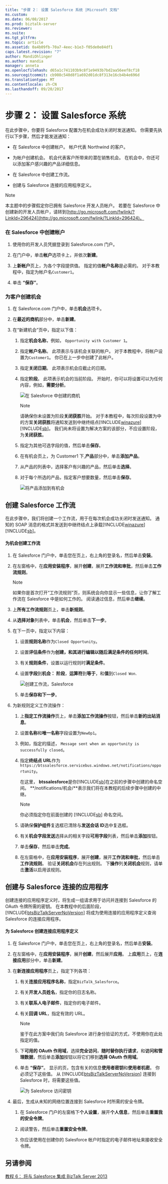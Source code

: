 ```yaml
---
title: "步骤 2： 设置 Salesforce 系统 |Microsoft 文档"
ms.custom: 
ms.date: 06/08/2017
ms.prod: biztalk-server
ms.reviewer: 
ms.suite: 
ms.tgt_pltfrm: 
ms.topic: article
ms.assetid: 0a4b09fb-70a7-4eec-b1e3-f05de0e84df1
caps.latest.revision: "7"
author: MandiOhlinger
ms.author: mandia
manager: anneta
ms.openlocfilehash: d65a1c741103b9c8f1e9493b7bd2aa56eef8cf18
ms.sourcegitcommit: cb908c540d8f1a692d01dc8f313e16cb4b4e696d
ms.translationtype: MT
ms.contentlocale: zh-CN
ms.lasthandoff: 09/20/2017
---
```

# <a name="step-2-set-up-the-salesforce-system"></a>步骤 2： 设置 Salesforce 系统
在此步骤中，你要将 Salesforce 配置为在机会成功关闭时发送通知。 你需要先执行以下步骤，然后才能发送通知：  
  
-   在 Salesforce 中创建帐户。 帐户代表 Northwind 的客户。  
  
-   为帐户创建机会。 机会代表客户所带来的潜在销售机会。 在机会中，你还可以添加客户感兴趣的产品详细信息。  
  
-   在 Salesforce 中创建工作流。  
  
-   创建与 Salesforce 连接的应用程序定义。  
  
> [!NOTE]
>  本主题中的步骤假定你已拥有 Salesforce 开发人员帐户。 若要在 Salesforce 中创建新的开发人员帐户，请转到[http://go.microsoft.com/fwlink/?LinkId=296424](http://go.microsoft.com/fwlink/?LinkId=296424)。  
  
### <a name="to-create-an-account-in-salesforce"></a>在 Salesforce 中创建帐户  
  
1.  使用你的开发人员凭据登录到 Salesforce.com 门户。  
  
2.  在门户中，单击**帐户**选项卡上，并依次**新建**。  
  
3.  上**新帐户**页上，为各个字段提供值。 指定的值**帐户名称**是必需的。 对于本教程中，指定为帐户名`Customer1`。  
  
4.  单击 **“保存”**。  
  
### <a name="to-create-an-opportunity-for-the-customer"></a>为客户创建机会  
  
1.  在 Salesforce.com 门户中，单击**机会**选项卡。  
  
2.  在**最近的商机**部分中，单击**新建**。  
  
3.  在“新建机会”页中，指定以下值：  
  
    1.  指定**机会名称**，例如， `Opportunity with Customer 1`。  
  
    2.  指定**帐户名称**。 此项表示与该机会关联的帐户。 对于本教程中，将帐户设置为`Customer1`。 你已在上一步中创建了此帐户。  
  
    3.  指定**关闭日期**。 此项表示机会应截止的日期。  
  
    4.  指定**阶段**。 此项表示机会的当前阶段。 开始时，你可以将设置可以为任何内容，例如，**需要分析**。  
  
         ![在 Salesforce 中创建的商机](../core/media/bts-sf-create-opp.jpg "BTS_SF_Create_Opp")  
  
        > [!NOTE]
        >  请确保你未设置为阶段**关闭获胜**开始。 对于本教程中，每次阶段设置为中的方案**关闭获胜**将通知发送到中继终结点[!INCLUDE[winazure](../includes/winazure-md.md)] [!INCLUDE[sb](../includes/sb-md.md)]。 我们尚未将设置为解决方案的该部分，不应设置阶段，为**关闭获胜**。  
  
    5.  指定为其他可选字段的值，然后单击**保存**。  
  
    6.  在有机会页上，为 Customer1 下,**产品**部分中，单击**添加产品**。  
  
    7.  从产品的列表中，选择客户有兴趣的产品，然后单击**选择**。  
  
    8.  对于每个所选的产品，指定客户想要数量，然后单击**保存**。  
  
         ![将产品添加到有机会](../core/media/bts-sf-add-product.gif "BTS_SF_Add_Product")  
  
## <a name="create-a-salesforce-workflow"></a>创建 Salesforce 工作流  
 在此步骤中，我们将创建一个工作流，用于在每次机会成功关闭时发送通知。 通知的 SOAP 消息的格式并发送到中继终结点上承载[!INCLUDE[winazure](../includes/winazure-md.md)] [!INCLUDE[sb](../includes/sb-md.md)]。  
  
#### <a name="to-create-a-workflow-for-opportunities"></a>为机会创建工作流  
  
1.  在 Salesforce 门户中，单击您在页上，右上角的登录名，然后单击**安装**。  
  
2.  在左窗格中，在**应用安装程序**，展开**创建**，展开**工作流和审批**，然后单击**工作流规则**。  
  
    > [!NOTE]
    >  如果你是首次打开“工作流规则”页，则系统会向你显示一些信息，让你了解工作流在 Salesforce 中是如何工作的。 阅读通过信息，然后单击**继续**。  
  
3.  上**所有工作流规则**页上，单击**新规则**。  
  
4.  从**选择对象**列表中，单击**机会**，然后单击**下一步**。  
  
5.  在下一页中，指定以下内容：  
  
    1.  设置**规则名称**作为`Closed Opportunity`。  
  
    2.  设置**评估条件**作为**创建，和其进行编辑以随后满足条件的任何时间**。  
  
    3.  有关**规则条件**，设置以运行规则时**满足条件**。  
  
    4.  设置**字段**到**机会： 阶段**，**运算符**到**等于**，和**值**到`Closed Won`.  
  
         ![创建工作流，Salesforce](../core/media/bts-sf-create-workflow.jpg "BTS_SF_Create_Workflow")  
  
    5.  单击**保存和下一步**。  
  
6.  为新规则定义工作流操作：  
  
    1.  上**指定工作流操作**页上，单击**添加工作流操作**按钮，然后单击**新的出站消息**。  
  
    2.  设置**名称**和**唯一名称**字段设置为`NewOp1`。  
  
    3.  例如，指定的描述， `Message sent when an opportunity is successfully closed`。  
  
    4.  指定**终结点 URL**作为`https://btssalesforce.servicebus.windows.net/notifications/opportunity`。  
  
         在这里， **btssalesforce**是你[!INCLUDE[sb](../includes/sb-md.md)]在之前的步骤中创建的命名空间。 **/notifications/机会/**表示我们将在本教程的后续步骤中创建的中继。  
  
        > [!NOTE]
        >  你必须指定你在前面创建的 [!INCLUDE[sb](../includes/sb-md.md)] 命名空间。  
  
    5.  请确保**保护组件**复选框已清除与**发送会话 ID**选中复选框。  
  
    6.  有关**机会字段发送**选择从的相关字段**可用字段**列表，然后单击**添加**按钮。  
  
    7.  单击**保存**，然后单击**完成**。  
  
    8.  在左窗格中，在**应用安装程序**，展开**创建**，展开**工作流和审批**，然后单击**工作流规则**。 验证**关闭机会**存在列出规则。 下**操作**列**关闭机会**规则，请单击**激活**以启用该规则。  
  
## <a name="create-a-salesforce-connected-application"></a>创建与 Salesforce 连接的应用程序  
 创建连接的应用程序定义时，将生成一组请求用于访问并连接到 Salesforce 的 OAuth 令牌所需的密钥。 在本教程中的后面阶段，[!INCLUDE[btsBizTalkServerNoVersion](../includes/btsbiztalkservernoversion-md.md)] 将成为使用连接的应用程序定义查询 Salesforce 的连接应用程序。  
  
#### <a name="to-create-a-connected-application-for-salesforce"></a>为 Salesforce 创建连接应用程序定义  
  
1.  在 Salesforce 门户中，单击您在页上，右上角的登录名，然后单击**安装**。  
  
2.  在左窗格中，在**应用安装程序**，展开**创建**，然后展开**应用**。 上**应用**页上，在**连接应用**部分中，单击**新建**。  
  
3.  在**新连接应用程序**页上，指定下列各项：  
  
    1.  有关**连接应用程序名称**，指定`BizTalk_Salesforce`。  
  
    2.  有关**开发人员姓名**，指定你的日志名称。  
  
    3.  有关**联系人电子邮件**，指定你的电子邮件。  
  
    4.  有关**回调 URL**，指定有效的 URL。  
  
        > [!NOTE]
        >  鉴于在此方案中我们向 Salesforce 进行身份验证的方式，不使用你在此处指定的值。  
  
    5.  下**可用的 OAuth 作用域**，选择**完全访问**，**随时替你执行请求**，和**访问和管理数据**，然后单击**添加**按钮以将它们移到**选择 OAuth 作用域**。  
  
    6.  单击 **“保存”**。 显示的页，包含有关的信息**使用者密钥**和**使用者机密**。 你必须记下这些值。 从 [!INCLUDE[btsBizTalkServerNoVersion](../includes/btsbiztalkservernoversion-md.md)] 连接到 Salesforce 时，将需要这些值。  
  
         ![为 Salesforce 访问密钥](../core/media/bts-sf-consumer-keys.jpg "BTS_SF_Consumer_Keys")  
  
4.  最后，生成从未知的网络位置连接到 Salesforce 时所需的安全令牌。  
  
    1.  在 Salesforce 门户的左窗格下**个人设置**，展开**个人信息**，然后单击**重置我的安全令牌**。  
  
    2.  阅读警告，然后单击**重置安全令牌**。  
  
    3.  你应该使用在创建你的 Salesforce 帐户时指定的电子邮件地址来接收安全令牌。  
  
## <a name="see-also"></a>另请参阅  
 [教程 6： 将与 Salesforce 集成 BizTalk Server 2013](Tutorial:%20Integrating%20BizTalk%20Server%202013%20with%20Salesforce.md)